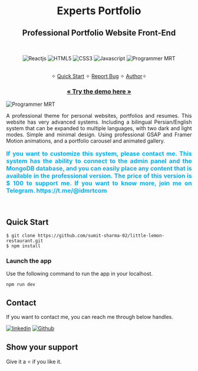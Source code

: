 <h1 align="center">Experts Portfolio</h1>

<h2 align="center">Professional Portfolio Website Front-End</h2>

<br />
<p align="center">
    <img src="https://img.shields.io/badge/React-20232A?style=for-the-badge&logo=react&logoColor=61DAFB" alt="Reactjs" />
    <img src="https://img.shields.io/badge/Next%20JS-20232A?style=for-the-badge&logo=nextdotjs&logoColor=fefefe" alt="HTML5" />
    <img src="https://img.shields.io/badge/Tailwind%20Css-20232A?style=for-the-badge&logo=tailwindcss&logoColor=00a5f5" alt="CSS3" />
    <img src="https://img.shields.io/badge/JavaScript-323330?style=for-the-badge&logo=javascript&logoColor=F7DF1E" alt="Javascript" />
    <img src="https://img.shields.io/badge/imrt.dev-20232A?style=for-the-badge&logo=dailydotdev&logoColor=00faf5" alt="Programmer MRT" />
</p>

<p align="center"> 
    <br />&#10023;
    <a href="#Quick-Start">Quick Start</a>   &#10023;    
    <a href="https://github.com/mrtseven/Professional-Portfolio/issues">Report Bug</a>   &#10023;
    <a href="#Contact">Author</a>&#10023;
  </p>
  
  <h3 align="center"><a href="https://professional-portfolio-mrt.vercel.app/en/"><strong>« Try the demo here »</strong></a></h3>


<img src="https://idmrt.com/project_files/professional_porfolio/screenshot.png" alt="Programmer MRT" />


  <p align="justify"> 
    A professional theme for personal websites, portfolios and resumes. This website has very advanced systems. Including a bilingual Persian/English system that can be expanded to multiple languages, with two dark and light modes. Simple and minimal design. Using professional GSAP and Framer Motion animations, and a portfolio carousel and animated gallery.
  </p>
  <p align="justify" style="font-size: 16px; color: #00aff1; font-weight: bold;"> 
If you want to customize this system, please contact me. 
This system has the ability to connect to the admin panel and the MongoDB database, and you can easily place any content that is available in the professional version. The price of this version is $ 100 to support me. If you want to know more, join me on Telegram. https://t.me/@idmrtcom  </p>
  
[//]: # (  ![little-lemon-restaurant-mockup]&#40;https://user-images.githubusercontent.com/52236473/221524124-f2ba25d6-4dd9-442f-9405-70f6a55da839.png&#41;)

[//]: # (  )
<br />


## Quick Start

```shell
$ git clone https://github.com/sumit-sharma-02/little-lemon-restaurant.git
$ npm install
```

### Launch the app

Use the following command to run the app in your localhost.

```
npm run dev
```

## Contact

If you want to contact me, you can reach me through below handles.

[![linkedin](https://img.shields.io/badge/MohammadReza_tabari_LinkedIn-0077B5?style=for-the-badge&logo=linkedin&logoColor=white)](https://www.linkedin.com/in/mrtseven/)
[![Github](https://img.shields.io/badge/Mohammad_Reza_Tabari_Github-20232A?style=for-the-badge&logo=Github&logoColor=white)](https://github.com/mrtseven/)

## Show your support

Give it a ⭐️ if you like it.
